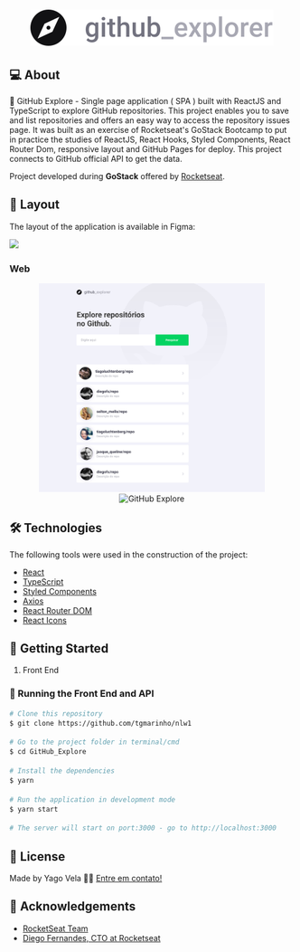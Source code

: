 <h1 align="center">
    <img alt="GitHub Explore" src="./src/assets/logo.svg" />
</h1>

## 💻 About

📁 GitHub Explore - Single page application ( SPA ) built with ReactJS and TypeScript to explore GitHub repositories. This project enables you to save and list repositories and offers an easy way to access the repository issues page.
It was built as an exercise of Rocketseat's GoStack Bootcamp to put in practice the studies of ReactJS, React Hooks, Styled Components, React Router Dom, responsive layout and GitHub Pages for deploy.
This project connects to GitHub official API to get the data.


Project developed during **GoStack** offered by [Rocketseat](Rocketseat).



## 🎨 Layout

The layout of the application is available in Figma:

<a href="https://www.figma.com/file/HOCmxfrElzLpI75LdzFLia/Github-Explorer?node-id=0%3A1">
  <img src="https://img.shields.io/badge/Acessar%20Layout%20-Figma-%2304D361">
</a>

### Web

<p align="center" style="display: column; align-items: flex-start; justify-content: center;">
  <img alt="GitHub Explore" title="#GitHub Explore" src="./src/assets/ImgGit1.svg" width="400px">
  <img alt="GitHub Explore" title="#GitHub Explore" src="./src/assets/ImgGit2.svg" width="400px">
</p>

## 🛠 Technologies

The following tools were used in the construction of the project:

- [React][React]
- [TypeScript][TypeScript]
- [Styled Components][Styled Components]
- [Axios][Axios]
- [React Router DOM][React Router DOM]
- [React Icons][React Icons]

## 🚀 Getting Started

1. Front End

### 🎲 Running the Front End and API

```bash
# Clone this repository
$ git clone https://github.com/tgmarinho/nlw1

# Go to the project folder in terminal/cmd
$ cd GitHub_Explore

# Install the dependencies
$ yarn

# Run the application in development mode
$ yarn start

# The server will start on port:3000 - go to http://localhost:3000
```

## 📝 License

Made by Yago Vela 👋🏽 [Entre em contato!](https://github.com/YagoVela)

## 👏 Acknowledgements
- [RocketSeat Team](https://rocketseat.com.br)
- [Diego Fernandes, CTO at Rocketseat](https://github.com/diego3g)


[React]: https://reactjs.org
[Typescript]: https://www.typescriptlang.org/
[Styled Components]: https://styled-components.com
[Axios]: https://blog.rocketseat.com.br/axios-um-cliente-http-full-stack/
[React Router DOM]: https://reactrouter.com/web/guides/quick-start
[React Icons]: https://react-icons.github.io/react-icons/
[Rocketseat]: https://rocketseat.com.br
